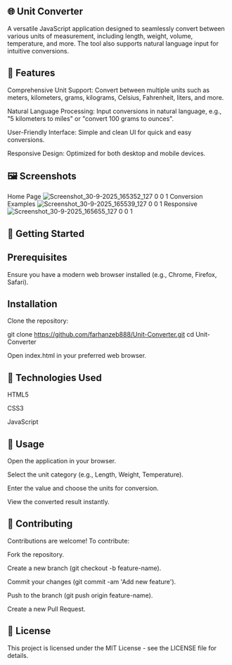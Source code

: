 ## 🌐 Unit Converter

A versatile JavaScript application designed to seamlessly convert between various units of measurement, including length, weight, volume, temperature, and more. The tool also supports natural language input for intuitive conversions.

## 📌 Features

Comprehensive Unit Support: Convert between multiple units such as meters, kilometers, grams, kilograms, Celsius, Fahrenheit, liters, and more.

Natural Language Processing: Input conversions in natural language, e.g., "5 kilometers to miles" or "convert 100 grams to ounces".

User-Friendly Interface: Simple and clean UI for quick and easy conversions.

Responsive Design: Optimized for both desktop and mobile devices.

## 🖼️ Screenshots
Home Page
![Screenshot_30-9-2025_165352_127 0 0 1](https://github.com/user-attachments/assets/13d25eb2-8971-4daa-a346-1bd280207975)
Conversion Examples
![Screenshot_30-9-2025_165539_127 0 0 1](https://github.com/user-attachments/assets/ce4826be-7d37-4eb6-b90e-ef19aa78d8d3)
Responsive
![Screenshot_30-9-2025_165655_127 0 0 1](https://github.com/user-attachments/assets/0c0641fb-0039-436e-bfc3-9b7b80e8047c)

## 🚀 Getting Started
## Prerequisites

Ensure you have a modern web browser installed (e.g., Chrome, Firefox, Safari).

## Installation

Clone the repository:

git clone https://github.com/farhanzeb888/Unit-Converter.git
cd Unit-Converter


Open index.html in your preferred web browser.

## 🔧 Technologies Used

HTML5

CSS3

JavaScript

## 🧪 Usage

Open the application in your browser.

Select the unit category (e.g., Length, Weight, Temperature).

Enter the value and choose the units for conversion.

View the converted result instantly.

## 🤝 Contributing

Contributions are welcome! To contribute:

Fork the repository.

Create a new branch (git checkout -b feature-name).

Commit your changes (git commit -am 'Add new feature').

Push to the branch (git push origin feature-name).

Create a new Pull Request.

## 📄 License

This project is licensed under the MIT License - see the LICENSE
 file for details.
